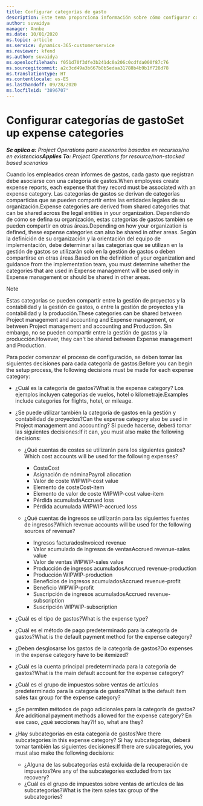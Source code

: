 ```yaml
---
title: Configurar categorías de gasto
description: Este tema proporciona información sobre cómo configurar categorías de gastos y categorías compartidas para informes de gastos.
author: suvaidya
manager: Annbe
ms.date: 10/01/2020
ms.topic: article
ms.service: dynamics-365-customerservice
ms.reviewer: kfend
ms.author: suvaidya
ms.openlocfilehash: f051d70f3dfe3b241dc0a206c0cdfda000f87c76
ms.sourcegitcommit: a2c3cd49a3b667b8b5edaa31788b4b9b1f728d78
ms.translationtype: HT
ms.contentlocale: es-ES
ms.lasthandoff: 09/28/2020
ms.locfileid: "3896707"
---
```

# <a name="set-up-expense-categories"></a><span data-ttu-id="74382-103">Configurar categorías de gasto</span><span class="sxs-lookup"><span data-stu-id="74382-103">Set up expense categories</span></span>

<span data-ttu-id="74382-104">_**Se aplica a:** Project Operations para escenarios basados en recursos/no en existencias_</span><span class="sxs-lookup"><span data-stu-id="74382-104">_**Applies To:** Project Operations for resource/non-stocked based scenarios_</span></span>

<span data-ttu-id="74382-105">Cuando los empleados crean informes de gastos, cada gasto que registran debe asociarse con una categoría de gastos.</span><span class="sxs-lookup"><span data-stu-id="74382-105">When employees create expense reports, each expense that they record must be associated with an expense category.</span></span> <span data-ttu-id="74382-106">Las categorías de gastos se derivan de categorías compartidas que se pueden compartir entre las entidades legales de su organización.</span><span class="sxs-lookup"><span data-stu-id="74382-106">Expense categories are derived from shared categories that can be shared across the legal entities in your organization.</span></span> <span data-ttu-id="74382-107">Dependiendo de cómo se defina su organización, estas categorías de gastos también se pueden compartir en otras áreas.</span><span class="sxs-lookup"><span data-stu-id="74382-107">Depending on how your organization is defined, these expense categories can also be shared in other areas.</span></span> <span data-ttu-id="74382-108">Según la definición de su organización y la orientación del equipo de implementación, debe determinar si las categorías que se utilizan en la gestión de gastos se utilizarán solo en la gestión de gastos o deben compartirse en otras áreas.</span><span class="sxs-lookup"><span data-stu-id="74382-108">Based on the definition of your organization and guidance from the implementation team, you must determine whether the categories that are used in Expense management will be used only in Expense management or should be shared in other areas.</span></span>

> [!NOTE]
> <span data-ttu-id="74382-109">Estas categorías se pueden compartir entre la gestión de proyectos y la contabilidad y la gestión de gastos, o entre la gestión de proyectos y la contabilidad y la producción.</span><span class="sxs-lookup"><span data-stu-id="74382-109">These categories can be shared between Project management and accounting and Expense management, or between Project management and accounting and Production.</span></span> <span data-ttu-id="74382-110">Sin embargo, no se pueden compartir entre la gestión de gastos y la producción.</span><span class="sxs-lookup"><span data-stu-id="74382-110">However, they can't be shared between Expense management and Production.</span></span>

<span data-ttu-id="74382-111">Para poder comenzar el proceso de configuración, se deben tomar las siguientes decisiones para cada categoría de gastos:</span><span class="sxs-lookup"><span data-stu-id="74382-111">Before you can begin the setup process, the following decisions must be made for each expense category:</span></span>

- <span data-ttu-id="74382-112">¿Cuál es la categoría de gastos?</span><span class="sxs-lookup"><span data-stu-id="74382-112">What is the expense category?</span></span> <span data-ttu-id="74382-113">Los ejemplos incluyen categorías de vuelos, hotel o kilometraje.</span><span class="sxs-lookup"><span data-stu-id="74382-113">Examples include categories for flights, hotel, or mileage.</span></span>
- <span data-ttu-id="74382-114">¿Se puede utilizar también la categoría de gastos en la gestión y contabilidad de proyectos?</span><span class="sxs-lookup"><span data-stu-id="74382-114">Can the expense category also be used in Project management and accounting?</span></span> <span data-ttu-id="74382-115">Si puede hacerse, deberá tomar las siguientes decisiones:</span><span class="sxs-lookup"><span data-stu-id="74382-115">If it can, you must also make the following decisions:</span></span>

    - <span data-ttu-id="74382-116">¿Qué cuentas de costes se utilizarán para los siguientes gastos?</span><span class="sxs-lookup"><span data-stu-id="74382-116">Which cost accounts will be used for the following expenses?</span></span>

        - <span data-ttu-id="74382-117">Coste</span><span class="sxs-lookup"><span data-stu-id="74382-117">Cost</span></span>
        - <span data-ttu-id="74382-118">Asignación de nómina</span><span class="sxs-lookup"><span data-stu-id="74382-118">Payroll allocation</span></span>
        - <span data-ttu-id="74382-119">Valor de coste WIP</span><span class="sxs-lookup"><span data-stu-id="74382-119">WIP-cost value</span></span>
        - <span data-ttu-id="74382-120">Elemento de coste</span><span class="sxs-lookup"><span data-stu-id="74382-120">Cost-item</span></span>
        - <span data-ttu-id="74382-121">Elemento de valor de coste WIP</span><span class="sxs-lookup"><span data-stu-id="74382-121">WIP-cost value-item</span></span>
        - <span data-ttu-id="74382-122">Pérdida acumulada</span><span class="sxs-lookup"><span data-stu-id="74382-122">Accrued loss</span></span>
        - <span data-ttu-id="74382-123">Pérdida acumulada WIP</span><span class="sxs-lookup"><span data-stu-id="74382-123">WIP-accrued loss</span></span>

    - <span data-ttu-id="74382-124">¿Qué cuentas de ingresos se utilizarán para las siguientes fuentes de ingresos?</span><span class="sxs-lookup"><span data-stu-id="74382-124">Which revenue accounts will be used for the following sources of revenue?</span></span>

        - <span data-ttu-id="74382-125">Ingresos facturados</span><span class="sxs-lookup"><span data-stu-id="74382-125">Invoiced revenue</span></span>
        - <span data-ttu-id="74382-126">Valor acumulado de ingresos de ventas</span><span class="sxs-lookup"><span data-stu-id="74382-126">Accrued revenue-sales value</span></span>
        - <span data-ttu-id="74382-127">Valor de ventas WIP</span><span class="sxs-lookup"><span data-stu-id="74382-127">WIP-sales value</span></span>
        - <span data-ttu-id="74382-128">Producción de ingresos acumulados</span><span class="sxs-lookup"><span data-stu-id="74382-128">Accrued revenue-production</span></span>
        - <span data-ttu-id="74382-129">Producción WIP</span><span class="sxs-lookup"><span data-stu-id="74382-129">WIP-production</span></span>
        - <span data-ttu-id="74382-130">Beneficios de ingresos acumulados</span><span class="sxs-lookup"><span data-stu-id="74382-130">Accrued revenue-profit</span></span>
        - <span data-ttu-id="74382-131">Beneficio WIP</span><span class="sxs-lookup"><span data-stu-id="74382-131">WIP-profit</span></span>
        - <span data-ttu-id="74382-132">Suscripción de ingresos acumulados</span><span class="sxs-lookup"><span data-stu-id="74382-132">Accrued revenue-subscription</span></span>
        - <span data-ttu-id="74382-133">Suscripción WIP</span><span class="sxs-lookup"><span data-stu-id="74382-133">WIP-subscription</span></span>

- <span data-ttu-id="74382-134">¿Cuál es el tipo de gastos?</span><span class="sxs-lookup"><span data-stu-id="74382-134">What is the expense type?</span></span>
- <span data-ttu-id="74382-135">¿Cuál es el método de pago predeterminado para la categoría de gastos?</span><span class="sxs-lookup"><span data-stu-id="74382-135">What is the default payment method for the expense category?</span></span>
- <span data-ttu-id="74382-136">¿Deben desglosarse los gastos de la categoría de gastos?</span><span class="sxs-lookup"><span data-stu-id="74382-136">Do expenses in the expense category have to be itemized?</span></span>
- <span data-ttu-id="74382-137">¿Cuál es la cuenta principal predeterminada para la categoría de gastos?</span><span class="sxs-lookup"><span data-stu-id="74382-137">What is the main default account for the expense category?</span></span>
- <span data-ttu-id="74382-138">¿Cuál es el grupo de impuestos sobre ventas de artículos predeterminado para la categoría de gastos?</span><span class="sxs-lookup"><span data-stu-id="74382-138">What is the default item sales tax group for the expense category?</span></span>
- <span data-ttu-id="74382-139">¿Se permiten métodos de pago adicionales para la categoría de gastos?</span><span class="sxs-lookup"><span data-stu-id="74382-139">Are additional payment methods allowed for the expense category?</span></span> <span data-ttu-id="74382-140">En ese caso, ¿qué secciones hay?</span><span class="sxs-lookup"><span data-stu-id="74382-140">If so, what are they?</span></span>
- <span data-ttu-id="74382-141">¿Hay subcategorías en esta categoría de gastos?</span><span class="sxs-lookup"><span data-stu-id="74382-141">Are there subcategories in this expense category?</span></span> <span data-ttu-id="74382-142">Si hay subcategorías, deberá tomar también las siguientes decisiones:</span><span class="sxs-lookup"><span data-stu-id="74382-142">If there are subcategories, you must also make the following decisions:</span></span>

    - <span data-ttu-id="74382-143">¿Alguna de las subcategorías está excluida de la recuperación de impuestos?</span><span class="sxs-lookup"><span data-stu-id="74382-143">Are any of the subcategories excluded from tax recovery?</span></span>
    - <span data-ttu-id="74382-144">¿Cuál es el grupo de impuestos sobre ventas de artículos de las subcategorías?</span><span class="sxs-lookup"><span data-stu-id="74382-144">What is the item sales tax group of the subcategories?</span></span>
